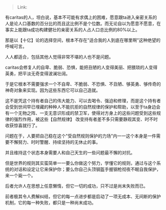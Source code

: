> Link: 

有caritas的人，坦白说，基本不可能有求偶上的困难，愿意跟ta进入亲密关系的人是论人口基数的百分比的而且这比例不是个位数。而无论自以为愿意不愿意，在事实上能跟ta成功构建健壮的亲密关系的人占人口总比例的80%以上。

那是以【十亿】论的选择空间，根本不存在"适合我的人到底在哪里啊”这种绝望的呼喊可言。

人人都适合，包括其他人觉得非常不堪的人也不是问题。

caritas会修复人的自卑、脆弱、恐惧，能把丑陋的人变得美丽、把猥琐的人变得英勇，把平淡无奇变得波澜壮阔。

于是它根本不需要强求一个不自卑、不脆弱、不恐惧、不丑陋、够英勇、够传奇的神奇对象来实现。因为这些东西它可以自己造就。

这不是凭这个持有者自己的伟大能力、可以去喝令、强迫和修理，而是这个持有者会受到世间早已埋藏的种种人不能抗拒的自然规律的保护和帮助，以至于ta身边会有一个无物之阵、一支无意识形成的禁卫军，使得对方身上的这些问题受到这些规律的强烈作用，被这些【自然规律】 改变持有者差不多只需要静观其变、时不时收获惊喜就行了。

问题在于，人要把自己稳在这个"受自然规则保护的力场”内一一这个本身是一件需要不懈努力、时时警醒、持续坚持的无休止的事。

并且维持这个状态本身需要人和自己天生的一些问题最不懈的对抗。

但是世界的规则其实蛮简单一一要么你做这个努力，学懂它的规则，通过与这个系统的对话和设定让它来保护你；要么你自己头顶钢盔手握钢枪彻夜不眠自我保护，来一个毙一个。

后者允许人在思想上任意懒惰，但它一切的成功，只不过是尚末失败而已。

前者极其令人费解纠结，但它的每一点进步都是启动了一项无成本、无间断的保护机制，它的每一种失败，都只是一种尚末成功。